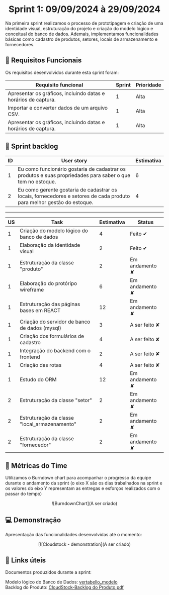 <h1 align='center'> Sprint 1: 09/09/2024 à 29/09/2024 </h1>

Na primeira sprint realizamos o processo de prototipagem e criação de uma identidade visual, estruturação do projeto e criação do modelo lógico e conceitual do banco de dados. Ademais, implementamos funcionalidades básicas como cadastro de produtos, setores, locais de armazenamento e fornecedores.


## 🧾 Requisitos Funcionais

Os requisitos desenvolvidos durante esta sprint foram:

Requisito funcional | Sprint | Prioridade |
|------|--------|------|
| Apresentar os gráficos, incluindo datas e horários de captura. | 1 | Alta |
| Importar e converter dados de um arquivo CSV. | 1 | Alta |
| Apresentar os gráficos, incluindo datas e horários de captura.| 1 | Alta |


## 🎯 Sprint backlog


ID | User story | Estimativa
|------|--------|------|
| 1 | 	Eu como funcionário gostaria de cadastrar os produtos e suas propriedades para saber o que tem no estoque. | 6 |
| 2 | 	Eu como gerente gostaria de cadastrar os locais, fornecedores e setores de cada produto para melhor gestão do estoque. | 4 |

---

US | Task | Estimativa | Status
|------|--------|------|-----|
| 1 | Criação do modelo lógico do banco de dados | 4 | Feito ✔ |
| 1 | Elaboração da identidade visual | 2 | Feito ✔ |
| 1 | Estruturação da classe "produto" | 2 | Em andamento ✘ |
| 1 | Elaboração do protóripo wireframe | 6 | Em andamento ✘ |
| 1 | Estruturação das páginas bases em REACT | 12 | Em andamento ✘ |
| 1 | Criação do servidor de banco de dados (mysql) | 3 | A ser feito ✘ |
| 1 | Criação dos formulários de cadastro | 4 | A ser feito ✘ |
| 1 | Integração do backend com o frontend | 2 | A ser feito ✘ |
| 1 | Criação das rotas | 4 | A ser feito ✘ |
| 1 | Estudo do ORM | 12 | Em andamento ✘ |
| 2 | Estruturação da classe "setor" | 2 | Em andamento ✘ |
| 2 | Estruturação da classe "local_armazenamento" | 2 | Em andamento ✘ |
| 2 | Estruturação da classe "fornecedor" | 2 | Em andamento ✘ |


## 📅 Métricas do Time

Utilizamos o Burndown chart para acompanhar o progresso da equipe durante o andamento da sprint (o eixo X são os dias trabalhados na sprint e os valores do eixo Y representam as entregas e esforços realizados com o passar do tempo)

<div align="center">
 
![BurndownChart](A ser criado)
 </div>

  
## 💻 Demonstração

Apresentação das funcionalidades desenvolvidas até o momento:
<div align="center">
 
[![Cloudstock - demonstration](A ser criado)
</div>


## :link: Links úteis

Documentos produzidos durante a sprint:

Modelo lógico do Banco de Dados: [vertabello_modelo](https://github.com/user-attachments/assets/44f5c70d-fe6d-451d-a009-a0b1723421d5) 
<br>
Backlog do Produto: [CloudStock-Backlog do Produto.pdf](https://github.com/user-attachments/files/17026988/SKYF-Backlog.do.Produto-170924-104112.pdf)




